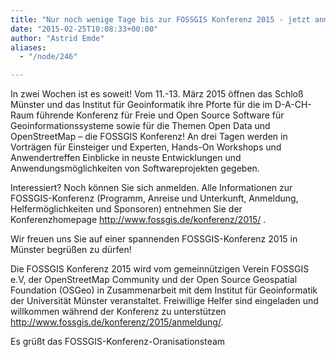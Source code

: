 ```yaml
---
title: "Nur noch wenige Tage bis zur FOSSGIS Konferenz 2015 - jetzt anmelden!"
date: "2015-02-25T10:08:33+00:00"
author: "Astrid Emde"
aliases:
  - "/node/246"

---
```


<p>In zwei Wochen ist es soweit! Vom 11.-13. März 2015 öffnen das Schloß Münster und das Institut für Geoinformatik ihre Pforte für die im D-A-CH-Raum führende Konferenz für Freie und Open Source Software für Geoinformationssysteme sowie für die Themen Open Data und OpenStreetMap &ndash; die FOSSGIS Konferenz! An drei Tagen werden in Vorträgen für Einsteiger und Experten, Hands-On Workshops und Anwendertreffen Einblicke in neuste Entwicklungen und Anwendungsmöglichkeiten von Softwareprojekten gegeben.</p>
<p>Interessiert? Noch können Sie sich anmelden. Alle Informationen zur FOSSGIS-Konferenz (Programm, Anreise und Unterkunft, Anmeldung, Helfermöglichkeiten und Sponsoren) entnehmen Sie der Konferenzhomepage <a href="http://www.fossgis.de/konferenz/2015/" rel="noreferrer" target="_blank">http://www.fossgis.de/konferenz/2015/</a> .</p>
<p>Wir freuen uns Sie auf einer spannenden FOSSGIS-Konferenz 2015 in Münster begrüßen zu dürfen!</p>
<p>Die FOSSGIS Konferenz 2015 wird vom gemeinnützigen Verein FOSSGIS e.V, der OpenStreetMap Community und der Open Source Geospatial Foundation (OSGeo) in Zusammenarbeit mit dem Institut für Geoinformatik der Universität Münster veranstaltet. Freiwillige Helfer sind eingeladen und willkommen während der Konferenz zu unterstützen <a href="http://www.fossgis.de/konferenz/2015/anmeldung/" rel="noreferrer" target="_blank">http://www.fossgis.de/konferenz/2015/anmeldung/</a>.</p>
<p>Es grüßt das FOSSGIS-Konferenz-Oranisationsteam</p>
<br />
